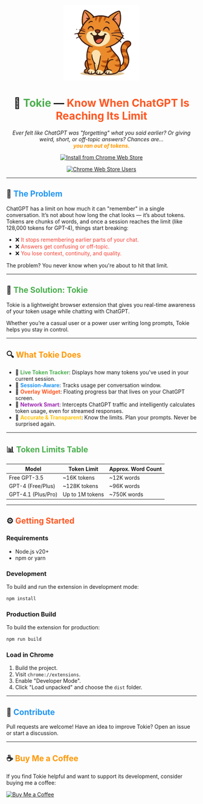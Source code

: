 <p align="center">
  <img src="src/assets/happyCat.png" alt="Tokie Logo" width="200" />
</p>

<h1 align="center">🧠 <span style="color:#4CAF50">Tokie</span> — <span style="color:#FF5722">Know When ChatGPT Is Reaching Its Limit</span></h1>

<p align="center">
  <em>Ever felt like ChatGPT was "forgetting" what you said earlier? Or giving weird, short, or off-topic answers? Chances are…<br>
  <strong style="color:#FF9800">you ran out of tokens.</strong></em>
</p>

<p align="center">
  <a href="https://chromewebstore.google.com/detail/tokie/aegmlcmdhpokpgpbbmgdllifocodbbao">
    <img src="https://img.shields.io/badge/🎯_Install_Now-Chrome_Web_Store-4285F4?style=for-the-badge&logo=google-chrome&logoColor=white" alt="Install from Chrome Web Store" />
  </a>
</p>

<p align="center">
  <a href="https://chromewebstore.google.com/detail/tokie/aegmlcmdhpokpgpbbmgdllifocodbbao">
    <img src="https://img.shields.io/chrome-web-store/users/aegmlcmdhpokpgpbbmgdllifocodbbao?style=for-the-badge&logo=google-chrome&logoColor=white&label=Users&labelColor=4285F4&color=green" alt="Chrome Web Store Users" />
  </a>
</p>

---

## 🧩 <span style="color:#2196F3">The Problem</span>
ChatGPT has a limit on how much it can "remember" in a single conversation. It’s not about how long the chat looks — it’s about tokens. Tokens are chunks of words, and once a session reaches the limit (like 128,000 tokens for GPT-4), things start breaking:

- ❌ <span style="color:#F44336">It stops remembering earlier parts of your chat.</span>
- ❌ <span style="color:#F44336">Answers get confusing or off-topic.</span>
- ❌ <span style="color:#F44336">You lose context, continuity, and quality.</span>

The problem?
You never know when you're about to hit that limit.

---

## 🚀 <span style="color:#4CAF50">The Solution: Tokie</span>
Tokie is a lightweight browser extension that gives you real-time awareness of your token usage while chatting with ChatGPT.

Whether you’re a casual user or a power user writing long prompts, Tokie helps you stay in control.

---

## 🔍 <span style="color:#FF9800">What Tokie Does</span>

- 🧮 **<span style="color:#4CAF50">Live Token Tracker</span>**: Displays how many tokens you've used in your current session.
- 💬 **<span style="color:#2196F3">Session-Aware</span>**: Tracks usage per conversation window.
- 🧷 **<span style="color:#FF5722">Overlay Widget</span>**: Floating progress bar that lives on your ChatGPT screen.
- 🧠 **<span style="color:#9C27B0">Network Smart</span>**: Intercepts ChatGPT traffic and intelligently calculates token usage, even for streamed responses.
- 🧪 **<span style="color:#FFC107">Accurate & Transparent</span>**: Know the limits. Plan your prompts. Never be surprised again.

---
## 📊 <span style="color:#4CAF50">Token Limits Table</span>
| Model               | Token Limit      | Approx. Word Count |
|---------------------|------------------|---------------------|
| Free GPT-3.5        | ~16K tokens      | ~12K words          |
| GPT-4 (Free/Plus)   | ~128K tokens     | ~96K words          |
| GPT-4.1 (Plus/Pro)  | Up to 1M tokens  | ~750K words         |

---


## ⚙️ <span style="color:#FF5722">Getting Started</span>

### Requirements
- Node.js v20+
- npm or yarn

### Development
To build and run the extension in development mode:
```bash
npm install
```

### Production Build
To build the extension for production:
```bash
npm run build
```

### Load in Chrome
1. Build the project.
2. Visit `chrome://extensions`.
3. Enable "Developer Mode".
4. Click "Load unpacked" and choose the `dist` folder.

---


## 🤝 <span style="color:#2196F3">Contribute</span>
Pull requests are welcome! Have an idea to improve Tokie? Open an issue or start a discussion.


---

## ☕ <span style="color:#FF9800">Buy Me a Coffee</span>
If you find Tokie helpful and want to support its development, consider buying me a coffee:

[![Buy Me a Coffee](https://img.shields.io/badge/Buy%20Me%20a%20Coffee-FFDD00?style=flat&logo=buy-me-a-coffee&logoColor=black)](https://buymeacoffee.com/69bckhiudr)

